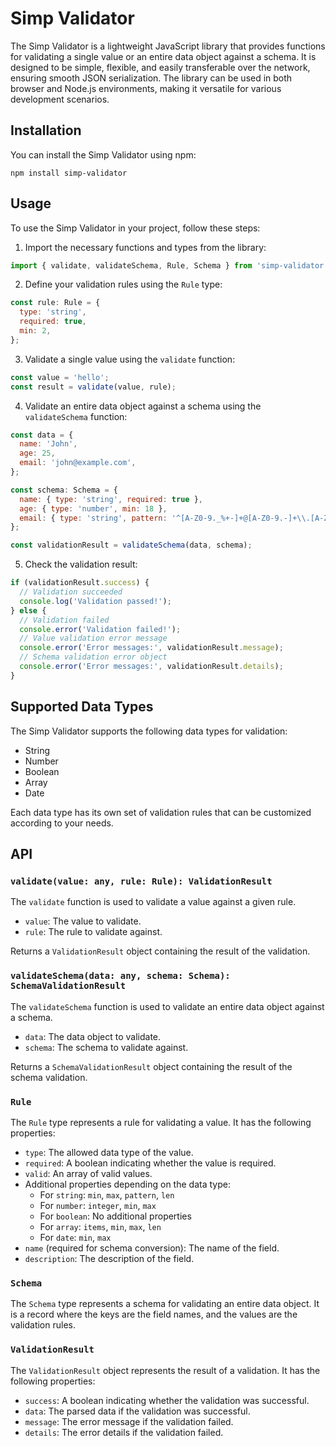 # Simp Validator

The Simp Validator is a lightweight JavaScript library that provides functions for validating a single value or an entire data object against a schema. It is designed to be simple, flexible, and easily transferable over the network, ensuring smooth JSON serialization. The library can be used in both browser and Node.js environments, making it versatile for various development scenarios.

## Installation

You can install the Simp Validator using npm:

```
npm install simp-validator
```

## Usage

To use the Simp Validator in your project, follow these steps:

1. Import the necessary functions and types from the library:

```javascript
import { validate, validateSchema, Rule, Schema } from 'simp-validator';
```

2. Define your validation rules using the `Rule` type:

```javascript
const rule: Rule = {
  type: 'string',
  required: true,
  min: 2,
};
```

3. Validate a single value using the `validate` function:

```javascript
const value = 'hello';
const result = validate(value, rule);
```

4. Validate an entire data object against a schema using the `validateSchema` function:

```javascript
const data = {
  name: 'John',
  age: 25,
  email: 'john@example.com',
};

const schema: Schema = {
  name: { type: 'string', required: true },
  age: { type: 'number', min: 18 },
  email: { type: 'string', pattern: '^[A-Z0-9._%+-]+@[A-Z0-9.-]+\\.[A-Z]{2,}$' },
};

const validationResult = validateSchema(data, schema);
```

5. Check the validation result:

```javascript
if (validationResult.success) {
  // Validation succeeded
  console.log('Validation passed!');
} else {
  // Validation failed
  console.error('Validation failed!');
  // Value validation error message
  console.error('Error messages:', validationResult.message);
  // Schema validation error object
  console.error('Error messages:', validationResult.details);
}
```

## Supported Data Types

The Simp Validator supports the following data types for validation:

- String
- Number
- Boolean
- Array
- Date

Each data type has its own set of validation rules that can be customized according to your needs.

## API

### `validate(value: any, rule: Rule): ValidationResult`

The `validate` function is used to validate a value against a given rule.

- `value`: The value to validate.
- `rule`: The rule to validate against.

Returns a `ValidationResult` object containing the result of the validation.

### `validateSchema(data: any, schema: Schema): SchemaValidationResult`

The `validateSchema` function is used to validate an entire data object against a schema.

- `data`: The data object to validate.
- `schema`: The schema to validate against.

Returns a `SchemaValidationResult` object containing the result of the schema validation.

### `Rule`

The `Rule` type represents a rule for validating a value. It has the following properties:

- `type`: The allowed data type of the value.
- `required`: A boolean indicating whether the value is required.
- `valid`: An array of valid values.
- Additional properties depending on the data type:
  - For `string`: `min`, `max`, `pattern`, `len`
  - For `number`: `integer`, `min`, `max`
  - For `boolean`: No additional properties
  - For `array`: `items`, `min`, `max`, `len`
  - For `date`: `min`, `max`
- `name` (required for schema conversion): The name of the field.
- `description`: The description of the field.

### `Schema`

The `Schema` type represents a schema for validating an entire data object. It is a record where the keys are the field names, and the values are the validation rules.

### `ValidationResult`

The `ValidationResult` object represents the result of a validation. It has the following properties:

- `success`: A boolean indicating whether the validation was successful.
- `data`: The parsed data if the validation was successful.
- `message`: The error message if the validation failed.
- `details`: The error details if the validation failed.
